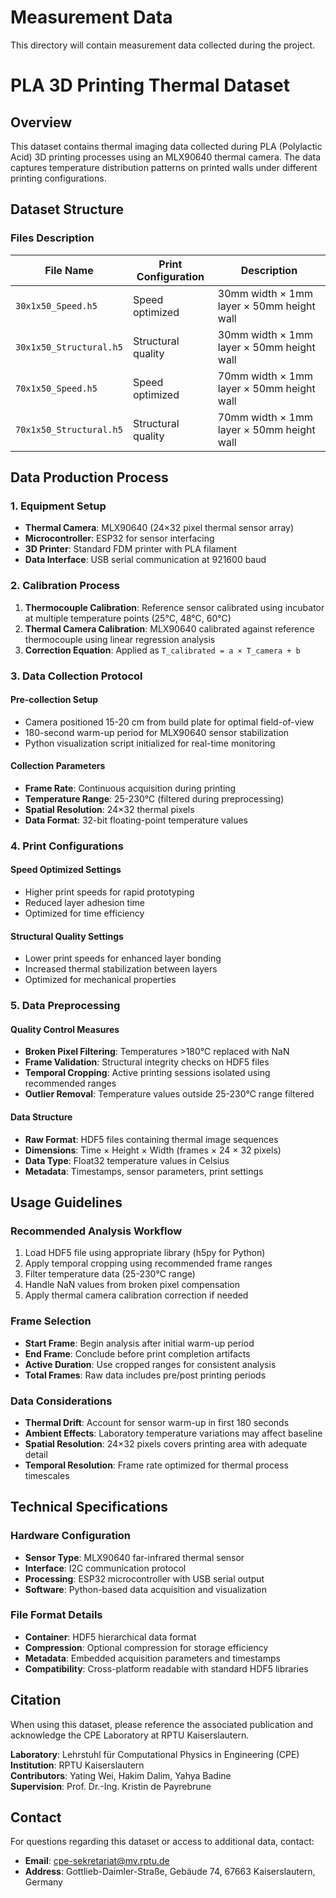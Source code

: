 # Measurement Data
This directory will contain measurement data collected during the project.
# PLA 3D Printing Thermal Dataset

## Overview
This dataset contains thermal imaging data collected during PLA (Polylactic Acid) 3D printing processes using an MLX90640 thermal camera. The data captures temperature distribution patterns on printed walls under different printing configurations.

## Dataset Structure

### Files Description
| File Name | Print Configuration | Description |
|-----------|-------------------|-------------|
| `30x1x50_Speed.h5` | Speed optimized | 30mm width × 1mm layer × 50mm height wall |
| `30x1x50_Structural.h5` | Structural quality | 30mm width × 1mm layer × 50mm height wall |
| `70x1x50_Speed.h5` | Speed optimized | 70mm width × 1mm layer × 50mm height wall |
| `70x1x50_Structural.h5` | Structural quality | 70mm width × 1mm layer × 50mm height wall |


## Data Production Process

### 1. Equipment Setup
- **Thermal Camera**: MLX90640 (24×32 pixel thermal sensor array)
- **Microcontroller**: ESP32 for sensor interfacing
- **3D Printer**: Standard FDM printer with PLA filament
- **Data Interface**: USB serial communication at 921600 baud

### 2. Calibration Process
1. **Thermocouple Calibration**: Reference sensor calibrated using incubator at multiple temperature points (25°C, 48°C, 60°C)
2. **Thermal Camera Calibration**: MLX90640 calibrated against reference thermocouple using linear regression analysis
3. **Correction Equation**: Applied as `T_calibrated = a × T_camera + b`

### 3. Data Collection Protocol

#### Pre-collection Setup
- Camera positioned 15-20 cm from build plate for optimal field-of-view
- 180-second warm-up period for MLX90640 sensor stabilization
- Python visualization script initialized for real-time monitoring

#### Collection Parameters
- **Frame Rate**: Continuous acquisition during printing
- **Temperature Range**: 25-230°C (filtered during preprocessing)
- **Spatial Resolution**: 24×32 thermal pixels
- **Data Format**: 32-bit floating-point temperature values

### 4. Print Configurations

#### Speed Optimized Settings
- Higher print speeds for rapid prototyping
- Reduced layer adhesion time
- Optimized for time efficiency

#### Structural Quality Settings  
- Lower print speeds for enhanced layer bonding
- Increased thermal stabilization between layers
- Optimized for mechanical properties

### 5. Data Preprocessing

#### Quality Control Measures
- **Broken Pixel Filtering**: Temperatures >180°C replaced with NaN
- **Frame Validation**: Structural integrity checks on HDF5 files
- **Temporal Cropping**: Active printing sessions isolated using recommended ranges
- **Outlier Removal**: Temperature values outside 25-230°C range filtered

#### Data Structure
- **Raw Format**: HDF5 files containing thermal image sequences
- **Dimensions**: Time × Height × Width (frames × 24 × 32 pixels)
- **Data Type**: Float32 temperature values in Celsius
- **Metadata**: Timestamps, sensor parameters, print settings

## Usage Guidelines

### Recommended Analysis Workflow
1. Load HDF5 file using appropriate library (h5py for Python)
2. Apply temporal cropping using recommended frame ranges
3. Filter temperature data (25-230°C range)
4. Handle NaN values from broken pixel compensation
5. Apply thermal camera calibration correction if needed

### Frame Selection
- **Start Frame**: Begin analysis after initial warm-up period
- **End Frame**: Conclude before print completion artifacts
- **Active Duration**: Use cropped ranges for consistent analysis
- **Total Frames**: Raw data includes pre/post printing periods

### Data Considerations
- **Thermal Drift**: Account for sensor warm-up in first 180 seconds
- **Ambient Effects**: Laboratory temperature variations may affect baseline
- **Spatial Resolution**: 24×32 pixels covers printing area with adequate detail
- **Temporal Resolution**: Frame rate optimized for thermal process timescales

## Technical Specifications

### Hardware Configuration
- **Sensor Type**: MLX90640 far-infrared thermal sensor
- **Interface**: I2C communication protocol
- **Processing**: ESP32 microcontroller with USB serial output
- **Software**: Python-based data acquisition and visualization

### File Format Details
- **Container**: HDF5 hierarchical data format
- **Compression**: Optional compression for storage efficiency
- **Metadata**: Embedded acquisition parameters and timestamps
- **Compatibility**: Cross-platform readable with standard HDF5 libraries

## Citation
When using this dataset, please reference the associated publication and acknowledge the CPE Laboratory at RPTU Kaiserslautern.

**Laboratory**: Lehrstuhl für Computational Physics in Engineering (CPE)  
**Institution**: RPTU Kaiserslautern  
**Contributors**: Yating Wei, Hakim Dalim, Yahya Badine  
**Supervision**: Prof. Dr.-Ing. Kristin de Payrebrune

## Contact
For questions regarding this dataset or access to additional data, contact:
- **Email**: cpe-sekretariat@mv.rptu.de
- **Address**: Gottlieb-Daimler-Straße, Gebäude 74, 67663 Kaiserslautern, Germany
